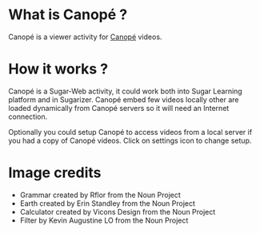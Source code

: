 # What is Canopé ?

Canopé is a viewer activity for [Canopé](https://www.reseau-canope.fr/lesfondamentaux/accueil.html) videos.


# How it works ?

Canopé is a Sugar-Web activity, it could work both into Sugar Learning platform and in Sugarizer.
Canopé embed few videos locally other are loaded dynamically from Canopé servers so it will need an Internet connection.

Optionally you could setup Canopé to access videos from a local server if you had a copy of Canopé videos. Click on settings icon to change setup.


# Image credits

* Grammar created by Rflor from the Noun Project
* Earth created by Erin Standley from the Noun Project
* Calculator created by Vicons Design from the Noun Project
* Filter by Kevin Augustine LO from the Noun Project
